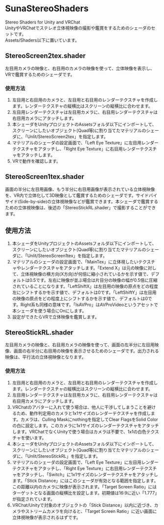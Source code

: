 # SunaStereoShaders
Stereo Shaders for Unity and VRChat  
UnityやVRChatでステレオ立体視映像の撮影や鑑賞をするためのシェーダのセットです。  
Assets/Shaders以下に置いています。

## StereoScreen2tex.shader
左目用カメラの映像と、右目用のカメラの映像を使って、立体映像を表示し、VRで鑑賞するためのシェーダです。  
### 使用方法
1. 左目用と右目用のカメラと、左目用と右目用のレンダーテクスチャを作成します。レンダーテクスチャの縦横比はスクリーンの縦横比に合わせます。
2. 左目用レンダーテクスチャは左目用カメラに、右目用レンダーテクスチャは右目用カメラにアタッチします。
3. 本シェーダをUnityプロジェクトのAssetsフォルダ以下にインポートして、スクリーンにしたいオブジェクト(Quad等)に割り当てたマテリアルのシェーダに、「Unlit/StereoScreen2tex」を指定します。
4. マテリアルのシェーダの設定画面で、「Left Eye Texture」に左目用レンダーテクスチャをアタッチし、「Right Eye Texture」に右目用レンダーテクスチャをアタッチします。
5. VRで動作を確認します。

## StereoScreen1tex.shader
画面の半分に左目用画像、もう半分に右目用画像が表示されている立体視映像を、VR内で立体化して3D映像として鑑賞するためのシェーダです。サイドバイサイド(Side-by-side)の立体視映像などが鑑賞できます。本シェーダで鑑賞するための立体視映像は、後述の「StereoStickRL.shader」で撮影することができます。

## 使用方法
1. 本シェーダをUnityプロジェクトのAssetsフォルダ以下にインポートして、スクリーンにしたいオブジェクト(Quad等)に割り当てたマテリアルのシェーダに、「Unlit/StereoScreen1tex」を指定します。
2. マテリアルのシェーダの設定画面で、「MainTex」に立体視したいテクスチャやレンダーテクスチャをアタッチします。「Extend X」は元の映像に対して、立体視映像の横方向(X方向)が何倍に縮小されているかを示す値で、デフォルトは0.5です。左右に映像が並ぶ場合は片目分の映像の幅が0.5倍に圧縮されていることになります。「LeftShiftX」は左目用の映像の原点をどの程度左にシフトするかを示す値で、デフォルトは0です。「LeftShiftY」は左目用の映像の原点をどの程度上にシフトするかを示す値で、デフォルトは0です。Right系も同様の意味です。「IsAVPro」はAVProVideoというアセットで本シェーダを使う場合にOnにします。
3. 設定ができたらVRで立体映像を鑑賞します。

## StereoStickRL.shader
左目用カメラの映像と、右目用カメラの映像を使って、画面の左半分に左目用映像、画面の右半分に右目用の映像を表示させるためのシェーダです。出力される映像は、平行法の立体視映像となります。

### 使用方法
1. 左目用と右目用のカメラと、左目用と右目用のレンダーテクスチャを作成します。レンダーテクスチャの縦横比はスクリーンの縦横比に合わせます。
2. 左目用レンダーテクスチャは左目用カメラに、右目用レンダーテクスチャは右目用カメラにアタッチします。
3. VRChatのアバターに入れて使う場合は、他人に干渉してしまうことを避けるため、動作判定用のカメラと1x1サイズのレンダーテクスチャを作成します。カメラは、Culling Maskにnothingを指定してClear FlagsをSolid Colorの白に設定します。このカメラに1x1サイズのレンダーテクスチャをアタッチします。VRChatでなくUnityで使う場合はカメラは不要で、1x1の白色テクスチャを使います。
4. 本シェーダをUnityプロジェクトのAssetsフォルダ以下にインポートして、スクリーンにしたいオブジェクト(Quad等)に割り当てたマテリアルのシェーダに、「Unlit/StereoStickRL」を指定します。
5. マテリアルのシェーダの設定画面で、「Left Eye Texture」に左目用レンダーテクスチャをアタッチし、「Right Eye Texture」に右目用レンダーテクスチャをアタッチし、「Switch」に1x1サイズのレンダーテクスチャをアタッチします。「Stick Distance」にはこのシェーダが有効となる範囲を指定します。この距離以内のカメラに映像が表示されます。「Target Screen Ratio」にはターゲットとなる画面の縦横比を設定します。初期値は16:9に近い「1.777」が指定されています。
6. VRChat/Unityで対象のオブジェクトの「Stick Distance」以内に近づき、カメラやストリームカメラを向けると、「Target Screen Ratio」に近い画面に立体視映像が表示されるはずです。
